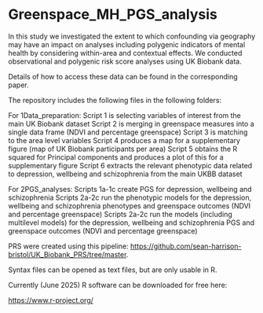 # Greenspace_MH_PGS_analysis
In this study we investigated the extent to which confounding via geography may have an impact on analyses including polygenic indicators of mental health by considering within-area and contextual effects. We conducted observational and polygenic risk score analyses using UK Biobank data.

Details of how to access these data can be found in the corresponding paper.

The repository includes the following files in the following folders:

For 1Data_preparation:
Script 1 is selecting variables of interest from the main UK Biobank dataset
Script 2 is merging in greenspace measures into a single data frame (NDVI and percentage greenspace)
Script 3 is matching to the area level variables
Script 4 produces a map for a supplementary figure (map of UK Biobank participants per area)
Script 5 obtains the R squared for Principal components and produces a plot of this for a supplementary figure
Script 6 extracts the relevant phenotypic data related to depression, wellbeing and schizophrenia from the main UKBB dataset

For 2PGS_analyses:
Scripts 1a-1c create PGS for depression, wellbeing and schizophrenia
Scripts 2a-2c run the phenotypic models for the depression, wellbeing and schizophrenia phenotypes and greenspace outcomes (NDVI and percentage greenspace)
Scripts 2a-2c run the models (including multilevel models) for the depression, wellbeing and schizophrenia PGS and greenspace outcomes (NDVI and percentage greenspace)


PRS were created using this pipeline: https://github.com/sean-harrison-bristol/UK_Biobank_PRS/tree/master.

Syntax files can be opened as text files, but are only usable in R.

Currently (June 2025) R software can be downloaded for free here:

https://www.r-project.org/
